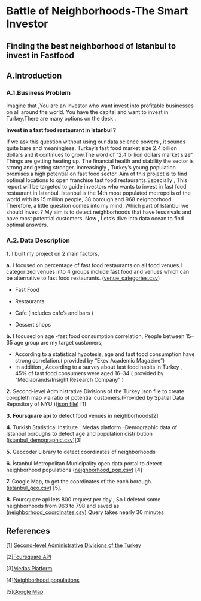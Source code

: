 
# Battle of Neighborhoods-The Smart Investor 
## Finding the best neighborhood of Istanbul to invest in Fastfood


## A.Introduction

### A.1.Business Problem

Imagine that ,You are an investor who want invest into profitable businesses on all around the world. You have the capital and want to invest in Turkey.There are many options on the desk .

**Invest in a fast food restaurant in Istanbul ?**

If we ask this question without using our data science powers , it sounds quite bare and meaningless.
Turkey’s fast food market size 2.4 billion dollars and it continues to grow.The word of “2.4 billion dollars market size“ Things are getting heating up.
The financial health and stability the sector is strong and getting stronger. Increasingly , Turkey’s young population promises a high potential on fast food sector.
Aim of this project is to find optimal locations to open franchise fast food restaurants.Especially , This report will be targeted to guide investors who wants to invest in fast food restaurant in Istanbul.
Istanbul is the 14th most populated metropolis of the world with its 15 million people, 38 borough and 968 neighborhood. Therefore, a little question comes into my mind,
Which part of Istanbul we should invest ?
My aim is to detect neighborhoods that have less rivals and have most potential customers.
Now , Lets’s dive into data ocean to find optimal answers.

### A.2. Data Description

**1.** I built my project on 2 main factors,

**a.** I focused on percentage of fast food restaurants on all food venues.I categorized venues into 4 groups include fast food and venues which can be alternative to fast food restaurants. ([venue_categories.csv](https://github.com/farukpala/DATA-SCIENCE-FINAL-PROJECT/blob/c7dd0da874bb801f938f574738113f748405254d/venue_categories.csv))

*  Fast Food

*  Restaurants

*  Cafe (includes cafe’s and bars )

*  Dessert shops

**b.** I focused on age -fast food consumption correlation, People between 15–35 age group are my target customers;

* According to a statistical hypotesis, age and fast food consumption have strong correlation.( provided by “Ekev Academic Magazine”)
* In addition , According to a survey about fast food habits in Turkey , 45% of fast food consumers were aged 16–34 ( provided by “Mediabrands/Insight Research Company” )


**2.** Second-level Administrative Divisions of the Turkey json file to create coropleth map via ratio of potential customers.(Provided by Spatial Data Repository of NYU )([json file](https://github.com/farukpala/DATA-SCIENCE-FINAL-PROJECT/blob/ab2a8f37845efcdb2a7739e121259385e83bc5d1/stanford-nj696zj1674-geojson.json)) [1]

**3.** **Foursquare api**  to detect food venues in neighborhoods[2] 

**4.** Turkish Statistical Institute , Medas platform –Demographic data of Istanbul boroughs to detect age and population distribution ([istanbul_demographic.csv](https://github.com/farukpala/DATA-SCIENCE-FINAL-PROJECT/blob/ab2a8f37845efcdb2a7739e121259385e83bc5d1/istanbul_demographic.csv))[3] 

**5.** Geocoder Library to detect coordinates of neighborhoods  


**6.** İstanbul Metropolitan Municipality open data portal to detect neighborhood populations ([neighborhood_pop.csv](https://github.com/farukpala/DATA-SCIENCE-FINAL-PROJECT/blob/292f97dbd809eb0e67bf35eb970af63c20168d98/neighborhood_pop.csv)) [4]

**7.** Google Map, to get the  coordinates of the each borough. ([istanbul_geo.csv](https://github.com/Srcanyildiz/istanbul/blob/master/istanbul_geo.csv)) [5].

**8.** Foursquare api lets 800 request per day , So I deleted some neighborhoods from 963 to 798 and saved as ([neighborhood_coordinates.csv](https://github.com/farukpala/DATA-SCIENCE-FINAL-PROJECT/blob/8186d18f38017b7455bb331ce5a3dd1b02a0bdc3/neighborhood_coordinates.csv)) Query takes nearly 30 minutes

## References

[1] [Second-level Administrative Divisions of the Turkey](https://geo.nyu.edu/catalog/stanford-nj696zj1674)

[2][Foursquare API](https://developer.foursquare.com/)

[3][Medas Platform](https://biruni.tuik.gov.tr/medas/?kn=95&locale=tr)

[4][Neighborhood populations](https://en.wikipedia.org/wiki/Istanbul)

[5][Google Map](https://www.google.com/maps/)


